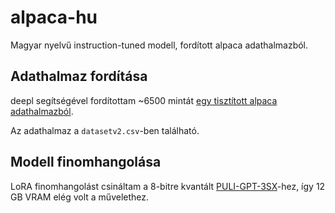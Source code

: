 # alpaca-hu

Magyar nyelvű instruction-tuned modell, fordított alpaca adathalmazból.

## Adathalmaz fordítása

deepl segítségével fordítottam ~6500 mintát [egy tisztított alpaca adathalmazból](https://github.com/gururise/AlpacaDataCleaned).

Az adathalmaz a `datasetv2.csv`-ben található.

## Modell finomhangolása

LoRA finomhangolást csináltam a 8-bitre kvantált [PULI-GPT-3SX](https://huggingface.co/NYTK/PULI-GPT-3SX)-hez, így 12 GB VRAM elég volt a művelethez.
